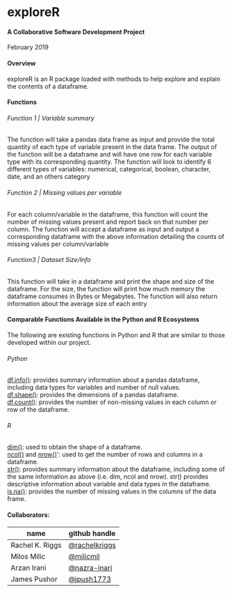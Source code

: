 # exploreR

#### A Collaborative Software Development Project

February 2019

#### Overview

exploreR is an R package loaded with methods to help explore and explain the contents of a dataframe.

#### Functions

###### Function 1 | Variable summary
The function will take a pandas data frame as input and provide the total quantity of each type of variable present in the data frame. The output of the function will be a dataframe and will have one row for each variable type with its corresponding quantity. The function will look to identify 6 different types of variables: numerical, categorical, boolean, character, date, and an others category

###### Function 2 | Missing values per variable
For each column/variable in the dataframe, this function will count the number of missing values present and report back on that number per column. The function will accept a dataframe as input and output a corresponding dataframe with the above information detailing the counts of missing values per column/variable

###### Function3 | Dataset Size/Info
This function will take in a dataframe and print the shape and size of the dataframe. For the size, the function will print how much memory the dataframe consumes in Bytes or Megabytes. The function will also return information about the average size of each entry

#### Comparable Functions Available in the Python and R Ecosystems
The following are existing functions in Python and R that are similar to those developed within our project.

###### Python
[df.info()](https://pandas.pydata.org/pandas-docs/stable/reference/api/pandas.DataFrame.info.html): provides summary information about a pandas dataframe, including data types for variables and number of null values.   
[df.shape()](https://pandas.pydata.org/pandas-docs/stable/reference/api/pandas.DataFrame.shape.html): provides the dimensions of a pandas dataframe.    
[df.count()](https://pandas.pydata.org/pandas-docs/stable/reference/api/pandas.DataFrame.count.html): provides the number of non-missing values in each column or row of the dataframe.  

###### R
 [dim()](https://www.rdocumentation.org/packages/base/versions/3.5.2/topics/dim): used to obtain the shape of a dataframe.   
[ncol()](https://www.rdocumentation.org/packages/base/versions/3.5.2/topics/nrow) and [nrow()](https://www.rdocumentation.org/packages/base/versions/3.5.2/topics/nrow)': used to get the number of rows and columns in a dataframe.       
[str()](https://www.rdocumentation.org/packages/utils/versions/3.5.2/topics/str): provides summary information about the dataframe, including some of the same information as above (i.e. dim, ncol and nrow). str() provides descriptive information about variable and data types in the dataframe.   
[is.na()](https://www.statmethods.net/input/missingdata.html): provides the number of missing values in the columns of the data frame.


#### Collaborators:

| name | github handle |
| ---- | ------ |
| Rachel K. Riggs | [@rachelkriggs](https://github.com/rachelkriggs) |
| Milos Milic     | [@milicmil](https://github.com/milicmil) |
| Arzan Irani     | [@nazra-inari](https://github.com/nazra-inari) |
| James Pushor    | [@jpush1773](https://github.com/jpush1773)
